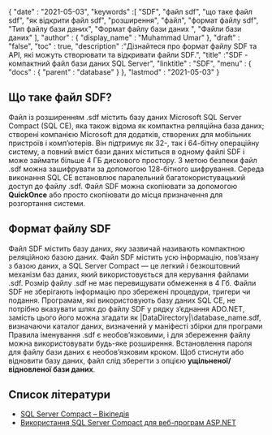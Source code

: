 {
  "date" : "2021-05-03",
  "keywords" :[ "SDF", "файл sdf", "що таке файл sdf", "як відкрити файл sdf", "розширення", "файл", "формат файлу sdf", "Тип файлу бази даних", "Формат файлу бази даних ", "Файли бази даних" ],
  "author" : {
    "display_name" : "Muhammad Umar"
},
  "draft" : "false",
  "toc" : true,
  "description" :"Дізнайтеся про формат файлу SDF та API, які можуть створювати та відкривати файли SDF.",
  "title" :"SDF - компактний файл бази даних SQL Server",
  "linktitle" : "SDF",
  "menu" : {
    "docs" : {
      "parent" : "database"
}
},
  "lastmod" : "2021-05-03"
}

## Що таке файл SDF?
Файл із розширенням .sdf містить базу даних Microsoft SQL Server Compact (SQL CE), яка також відома як компактна реляційна база даних; створені компанією Microsoft для додатків, створених для мобільних пристроїв і комп’ютерів. Він підтримує як 32-, так і 64-бітну операційну систему, а повний вміст бази даних міститься в одному файлі SDF і може займати більше 4 ГБ дискового простору. З метою безпеки файл .sdf можна зашифрувати за допомогою 128-бітного шифрування. Середа виконання SQL CE встановлює паралельний багатокористувацький доступ до файлу .sdf. Файл SDF можна скопіювати за допомогою **QuickOnce** або просто скопіювати до місця призначення для розгортання системи.

## Формат файлу SDF
Файл SDF містить базу даних, яку зазвичай називають компактною реляційною базою даних. Файл SDF містить усю інформацію, пов’язану з базою даних, а SQL Server Compact — це легкий і безкоштовний механізм баз даних, який використовується для керування файлами .sdf. Розмір файлу .sdf не має перевищувати обмеження в 4 Гб. Файли SDF не зберігають інформацію про збережені процедури, тригери чи подання. Програмам, які використовують базу даних SQL CE, не потрібно вказувати шлях до файлу SDF у рядку з’єднання ADO.NET, замість цього його можна згадати як |DataDirectory|\database_name.sdf, визначаючи каталог даних, визначений у маніфесті збірки для програми
Правила іменування .sdf є необов’язковими, і для збереження файлу можна використовувати будь-яке розширення. Встановлення пароля для файлу бази даних є необов’язковим кроком. Щоб стиснути або відновити базу даних, файл слід зберегти з опцією **ущільненої/відновленої бази даних**.

## Список літератури

* [SQL Server Compact – Вікіпедія](https://en.wikipedia.org/wiki/SQL_Server_Compact)
* [Використання SQL Server Compact для веб-програм ASP.NET](https://learn.microsoft.com/en-us/previous-versions/aspnet/ms247257(v=vs.110))


